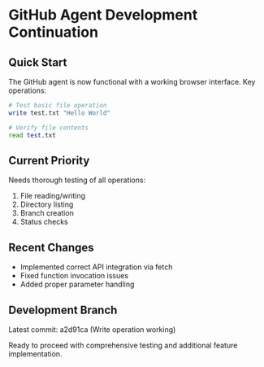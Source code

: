 # GitHub Agent Development Continuation

## Quick Start
The GitHub agent is now functional with a working browser interface. Key operations:

```bash
# Test basic file operation
write test.txt "Hello World"

# Verify file contents
read test.txt
```

## Current Priority
Needs thorough testing of all operations:
1. File reading/writing
2. Directory listing
3. Branch creation
4. Status checks

## Recent Changes
- Implemented correct API integration via fetch
- Fixed function invocation issues
- Added proper parameter handling

## Development Branch
Latest commit: a2d91ca (Write operation working)

Ready to proceed with comprehensive testing and additional feature implementation.